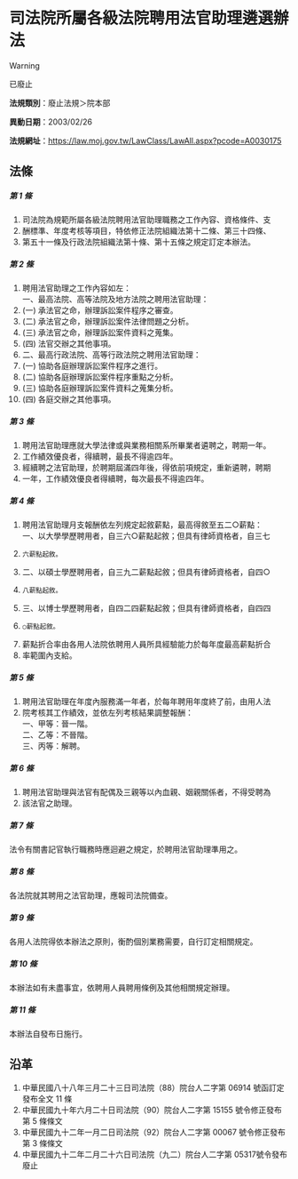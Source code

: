 # 司法院所屬各級法院聘用法官助理遴選辦法


> [!WARNING]
> 已廢止


**法規類別**：廢止法規＞院本部

**異動日期**：2003/02/26  

**法規網址**：https://law.moj.gov.tw/LawClass/LawAll.aspx?pcode=A0030175



## 法條
##### 第 1 條
1. 司法院為規範所屬各級法院聘用法官助理職務之工作內容、資格條件、支
1. 酬標準、年度考核等項目，特依修正法院組織法第十二條、第三十四條、
1. 第五十一條及行政法院組織法第十條、第十五條之規定訂定本辦法。

##### 第 2 條
1. 聘用法官助理之工作內容如左：  
一、最高法院、高等法院及地方法院之聘用法官助理：
1.  (一) 承法官之命，辦理訴訟案件程序之審查。
1.  (二) 承法官之命，辦理訴訟案件法律問題之分析。
1.  (三) 承法官之命，辦理訴訟案件資料之蒐集。
1.  (四) 法官交辦之其他事項。
1. 二、最高行政法院、高等行政法院之聘用法官助理：
1.  (一) 協助各庭辦理訴訟案件程序之進行。
1.  (二) 協助各庭辦理訴訟案件程序重點之分析。
1.  (三) 協助各庭辦理訴訟案件資料之蒐集分析。
1.  (四) 各庭交辦之其他事項。

##### 第 3 條
1. 聘用法官助理應就大學法律或與業務相關系所畢業者遴聘之，聘期一年。
1. 工作績效優良者，得續聘，最長不得逾四年。
1. 經續聘之法官助理，於聘期屆滿四年後，得依前項規定，重新遴聘，聘期
1. 一年，工作績效優良者得續聘，每次最長不得逾四年。

##### 第 4 條
1. 聘用法官助理月支報酬依左列規定起敘薪點，最高得敘至五二○薪點：  
一、以大學學歷聘用者，自三六○薪點起敘；但具有律師資格者，自三七
1.     六薪點起敘。
1. 二、以碩士學歷聘用者，自三九二薪點起敘；但具有律師資格者，自四○
1.     八薪點起敘。
1. 三、以博士學歷聘用者，自四二四薪點起敘；但具有律師資格者，自四四
1.     ○薪點起敘。
1. 薪點折合率由各用人法院依聘用人員所具經驗能力於每年度最高薪點折合
1. 率範圍內支給。

##### 第 5 條
1. 聘用法官助理在年度內服務滿一年者，於每年聘用年度終了前，由用人法
1. 院考核其工作績效，並依左列考核結果調整報酬：  
一、甲等：晉一階。  
二、乙等：不晉階。  
三、丙等：解聘。

##### 第 6 條
1. 聘用法官助理與法官有配偶及三親等以內血親、姻親關係者，不得受聘為
1. 該法官之助理。

##### 第 7 條
法令有關書記官執行職務時應迴避之規定，於聘用法官助理準用之。

##### 第 8 條
各法院就其聘用之法官助理，應報司法院備查。

##### 第 9 條
各用人法院得依本辦法之原則，衡酌個別業務需要，自行訂定相關規定。

##### 第 10 條
本辦法如有未盡事宜，依聘用人員聘用條例及其他相關規定辦理。

##### 第 11 條
本辦法自發布日施行。

## 沿革
1. 中華民國八十八年三月二十三日司法院（88）院台人二字第 06914  號函訂定發布全文 11 條
1. 中華民國九十年六月二十日司法院（90）院台人二字第 15155  號令修正發布第 5  條條文
1. 中華民國九十二年一月二日司法院（92）院台人二字第 00067  號令修正發布第 3  條條文
1. 中華民國九十二年二月二十六日司法院（九二）院台人二字第 05317號令發布廢止
